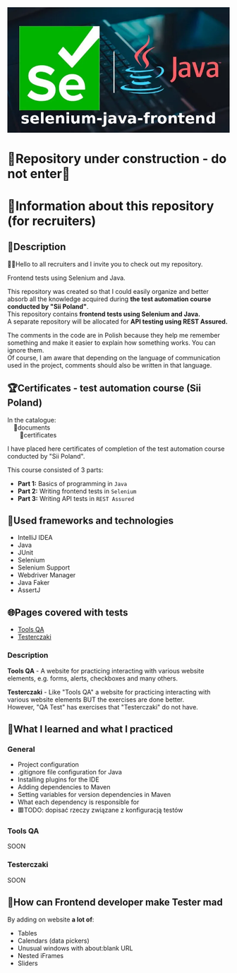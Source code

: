 <div align="center">
  <img src="project_banner.png" alt="project banner, selenium and java logo, project name">
</div>

# 🚧Repository under construction - do not enter🚧

# 📑Information about this repository (for recruiters)

## 📄Description

🙋‍♂️Hello to all recruiters and I invite you to check out my repository.

Frontend tests using Selenium and Java.

This repository was created so that I could easily organize and better absorb all the knowledge acquired during **the test automation course conducted by "Sii Poland"**.  
This repository contains **frontend tests using Selenium and Java.**  
A separate repository will be allocated for **API testing using REST Assured.**

The comments in the code are in Polish because they help me remember something and make it easier to explain how something works. You can ignore them.  
Of course, I am aware that depending on the language of communication used in the project, comments should also be written in that language.

## 🏆Certificates - test automation course (Sii Poland)

In the catalogue:  
&emsp;📁documents  
&emsp;&emsp;📁certificates

I have placed here certificates of completion of the test automation course conducted by "Sii Poland".

This course consisted of 3 parts:

- **Part 1:** Basics of programming in `Java`
- **Part 2:** Writing frontend tests in `Selenium`
- **Part 3:** Writing API tests in `REST Assured`

## 🧰Used frameworks and technologies

- IntelliJ IDEA
- Java
- JUnit
- Selenium
- Selenium Support
- Webdriver Manager
- Java Faker
- AssertJ

## 🌐Pages covered with tests

- [Tools QA](https://demoqa.com/)
- [Testerczaki](https://dawidkaruga.pl/testerczaki/)

### Description

**Tools QA** - A website for practicing interacting with various website elements, e.g. forms, alerts, checkboxes and many others.

**Testerczaki** - Like "Tools QA" a website for practicing interacting with various website elements BUT the exercises are done better.  
However, "QA Test" has exercises that "Testerczaki" do not have.

## 🎯What I learned and what I practiced

### General

- Project configuration
- .gitignore file configuration for Java
- Installing plugins for the IDE
- Adding dependencies to Maven
- Setting variables for version dependencies in Maven
- What each dependency is responsible for
- 🟥TODO: dopisać rzeczy związane z konfiguracją testów

### Tools QA

SOON

### Testerczaki

SOON

## 🤡How can Frontend developer make Tester mad

By adding on website **a lot of**:
- Tables
- Calendars (data pickers)
- Unusual windows with about:blank URL
- Nested iFrames
- Sliders